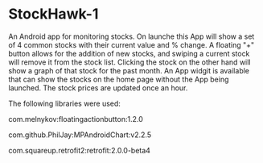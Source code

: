 # StockHawk-1
An Android app for monitoring stocks. On launche this App will show a set of 4 common stocks with their current value and % change. A floating "+" button allows for the addition of new stocks, and swiping a current stock will remove it from the stock list. Clicking the stock on the other hand will show a graph of that stock for the past month. An App widgit is available that can show the stocks on the home page without the App being launched. The stock prices are updated once an hour.

The following libraries were used: 

com.melnykov:floatingactionbutton:1.2.0

com.github.PhilJay:MPAndroidChart:v2.2.5

com.squareup.retrofit2:retrofit:2.0.0-beta4
